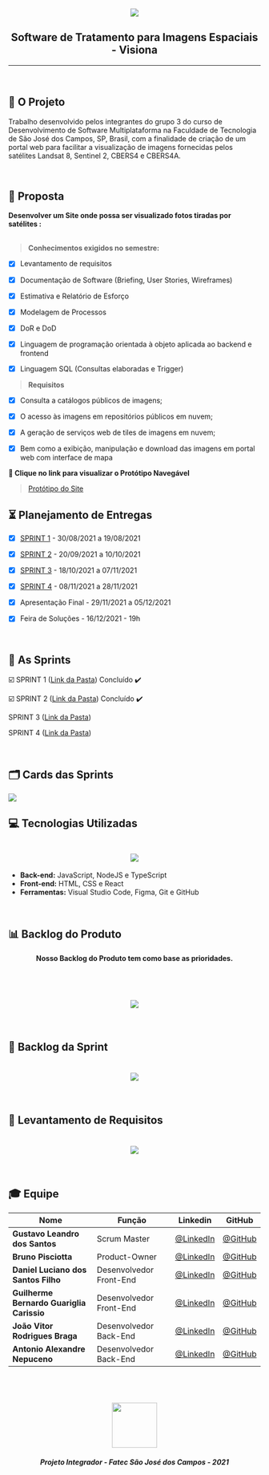<br>

<p align="center">
      <img src="https://github.com/canismajoris3/visiona/blob/main/assets_readme/CANIS%20MAJORIS%201.0%20(1).png">
      <h2 align="center"> Software de Tratamento para Imagens Espaciais - Visiona </h2>
<p align="center">

<hr>



<br>

## :rocket: O Projeto
Trabalho desenvolvido pelos integrantes do grupo 3 do curso de Desenvolvimento de Software Multiplataforma na Faculdade de Tecnologia de São José dos Campos, SP, Brasil, com a finalidade de criação de um portal web para facilitar a visualização de imagens fornecidas pelos satélites Landsat 8, Sentinel 2, CBERS4 e CBERS4A. 

<br>

## :dart: Proposta

**Desenvolver um Site onde possa ser visualizado fotos tiradas por satélites :**<br><br>

 > **Conhecimentos exigidos no semestre:**

 - [x] Levantamento de requisitos
 - [x] Documentação de Software (Briefing, User Stories, Wireframes)
 - [x] Estimativa e Relatório de Esforço
 - [x] Modelagem de Processos
 - [x] DoR e DoD
 - [x] Linguagem de programação orientada à objeto aplicada ao backend e frontend
 - [x] Linguagem SQL (Consultas elaboradas e Trigger)


 > **Requisitos**

 - [x]  Consulta a catálogos públicos de imagens;
 - [x]  O acesso às imagens em repositórios públicos em nuvem;
 - [x]  A geração de serviços web de tiles de imagens em nuvem;
 - [x]  Bem como a exibição, manipulação e download das imagens em portal web com
        interface de mapa


  
**:link: Clique no link para visualizar o Protótipo Navegável**  
> [Protótipo do Site](https://www.figma.com/proto/1OSM2jw852oxQLCYnvA7nl/Visiona?node-id=2%3A2&starting-point-node-id=2%3A2&scaling=scale-down)


## :hourglass_flowing_sand: Planejamento de Entregas

- [x] [SPRINT 1](https://github.com/canismajoris3/visiona/tree/1---SPRINT) - 30/08/2021 a 19/08/2021

- [x] [SPRINT 2](https://github.com/canismajoris3/visiona/tree/2---SPRINT) - 20/09/2021 a 10/10/2021

- [x] [SPRINT 3](https://github.com/canismajoris3/visiona/tree/3---SPRINT) - 18/10/2021 a 07/11/2021

- [x] [SPRINT 4](https://github.com/canismajoris3/visiona/tree/4---SPRINT) - 08/11/2021 a 28/11/2021

- [x] Apresentação Final - 29/11/2021 a 05/12/2021

- [x] Feira de Soluções - 16/12/2021 - 19h


<br>

## :calendar: As Sprints

☑️ SPRINT 1 ([Link da Pasta](https://github.com/canismajoris3/visiona/tree/1---SPRINT)) Concluído :heavy_check_mark:

☑️ SPRINT 2 ([Link da Pasta](https://github.com/canismajoris3/visiona/tree/2---SPRINT)) Concluído :heavy_check_mark:

SPRINT 3 ([Link da Pasta](https://github.com/canismajoris3/visiona/tree/3---SPRINT))

SPRINT 4 ([Link da Pasta](https://github.com/canismajoris3/visiona/tree/4---SPRINT)) 

<br>

## :card_index_dividers: Cards das Sprints
<img src="https://github.com/canismajoris3/visiona/blob/main/assets_readme/CARD_SPRINTS.png" >

<br>

## :computer: Tecnologias Utilizadas

<h1 align="center"> <img src = "https://github.com/canismajoris3/visiona/blob/main/assets_readme/FERRAMENTAS%20UTILIZADAS.PNG"/></h1>

* **Back-end:** JavaScript, NodeJS e TypeScript
* **Front-end:** HTML, CSS e React
* **Ferramentas:** Visual Studio Code, Figma, Git e GitHub

<br>


## :bar_chart: Backlog do Produto
<h4 align="center"> Nosso Backlog do Produto tem como base as prioridades. </h4>
<br>
<h1 align="center"> <img src = "https://github.com/canismajoris3/visiona/blob/main/assets_readme/PRODUCT_BACKLOG.png" /></h1>

<br>

## &#128195; Backlog da Sprint

<h1 align="center"> <img src = "https://github.com/canismajoris3/visiona/blob/main/assets_readme/SPRINT_BACKLOG.png" /></h1>

<br>

## &#128195; Levantamento de Requisitos

<h1 align="center"> <img src = "https://github.com/canismajoris3/visiona/blob/main/assets_readme/levantamento_de_requisitos.png" /></h1>

<br>

## :mortar_board: Equipe 

|Nome|Função|Linkedin|GitHub|
| -------- |-------- |-------- |-------- |
|**Gustavo Leandro dos Santos**|Scrum Master|[@LinkedIn](https://www.linkedin.com/in/gustavo-santos-a0657219b/)|[@GitHub](https://github.com/gustavols)|
|**Bruno Pisciotta**|Product-Owner| [@LinkedIn](https://www.linkedin.com/in/bruno-pisciotta-577216198)|[@GitHub](https://github.com/bruno-pisciotta281)|
|**Daniel Luciano dos Santos Filho**|Desenvolvedor  Front-End| [@LinkedIn](https://www.linkedin.com/in/daniel-filho-3b6583209/)|[@GitHub](https://github.com/daniellsfilho)|
|**Guilherme Bernardo Guariglia Carissio**|Desenvolvedor Front-End|[@LinkedIn](https://www.linkedin.com/in/guilherme-carissio-7275a4207)|[@GitHub](https://github.com/GuilhermeCarissio777)|
|**João Vitor Rodrigues Braga**|Desenvolvedor Back-End|[@LinkedIn](https://www.linkedin.com/in/joaovitor-rodriguesbraga/)|[@GitHub](https://github.com/jvrb)|
|**Antonio Alexandre Nepuceno**|Desenvolvedor Back-End|[@LinkedIn](https://www.linkedin.com/in/antonio-nepomuceno-04943720a)|[@GitHub](https://github.com/Nepoun)|

   

<br>

 <h1 align="center"> <img src = "https://fatecsjc-prd.azurewebsites.net/images/logo/fatecsjc_400x192.png" height="90" /></h1>
 
 <h5 align="center"> Projeto Integrador - Fatec São José dos Campos - 2021 </h5>
